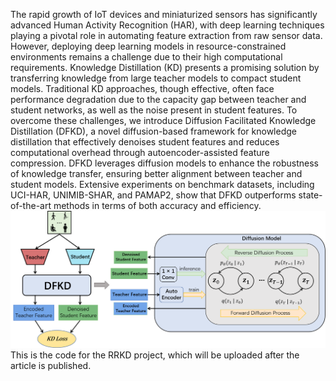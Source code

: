 The rapid growth of IoT devices and miniaturized sensors has significantly advanced Human Activity Recognition (HAR), with deep learning techniques playing a pivotal role in automating feature extraction from raw sensor data. However, deploying deep learning models in resource-constrained environments remains a challenge due to their high computational requirements. Knowledge Distillation (KD) presents a promising solution by transferring knowledge from large teacher models to compact student models. Traditional KD approaches, though effective, often face performance degradation due to the capacity gap between teacher and student networks, as well as the noise present in student features. To overcome these challenges, we introduce Diffusion Facilitated Knowledge Distillation (DFKD), a novel diffusion-based framework for knowledge distillation that effectively denoises student features and reduces computational overhead through autoencoder-assisted feature compression. DFKD leverages diffusion models to enhance the robustness of knowledge transfer, ensuring better alignment between teacher and student models. Extensive experiments on benchmark datasets, including UCI-HAR, UNIMIB-SHAR, and PAMAP2, show that DFKD outperforms state-of-the-art methods in terms of both accuracy and efficiency. 
![图片描述](intro.png)
This is the code for the RRKD project, which will be uploaded after the article is published.
